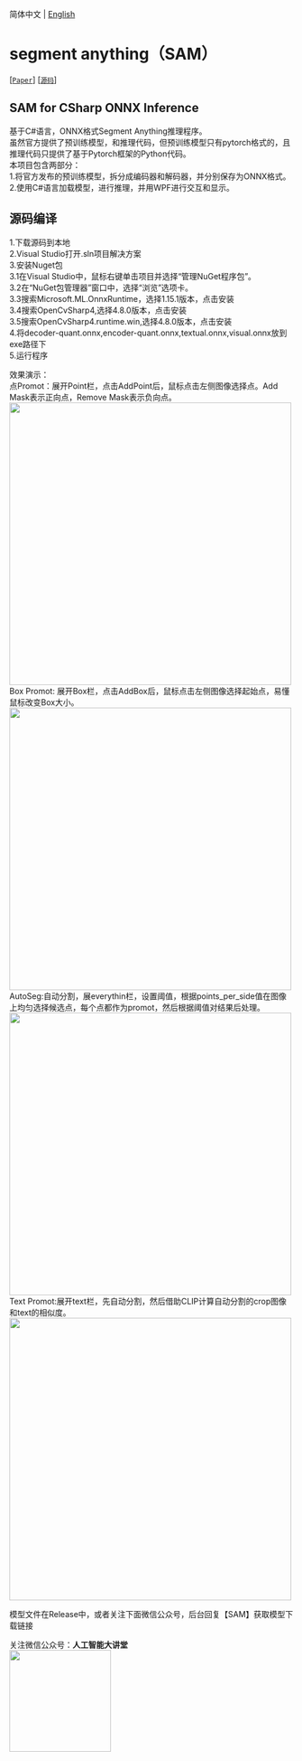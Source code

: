简体中文 | [English](README_EN.md)

# segment anything（SAM）
[[`Paper`](https://ai.facebook.com/research/publications/segment-anything/)] [[`源码`](https://github.com/facebookresearch/segment-anything/)]  


 ## SAM for CSharp ONNX Inference</h2>  
基于C#语言，ONNX格式Segment Anything推理程序。  
虽然官方提供了预训练模型，和推理代码，但预训练模型只有pytorch格式的，且推理代码只提供了基于Pytorch框架的Python代码。  
本项目包含两部分：  
1.将官方发布的预训练模型，拆分成编码器和解码器，并分别保存为ONNX格式。  
2.使用C#语言加载模型，进行推理，并用WPF进行交互和显示。  

 ## 源码编译</h2>  
 1.下载源码到本地  
 2.Visual Studio打开.sln项目解决方案  
 3.安装Nuget包  
  3.1在Visual Studio中，鼠标右键单击项目并选择“管理NuGet程序包”。  
  3.2在“NuGet包管理器”窗口中，选择“浏览”选项卡。  
  3.3搜索Microsoft.ML.OnnxRuntime，选择1.15.1版本，点击安装  
  3.4搜索OpenCvSharp4,选择4.8.0版本，点击安装  
  3.5搜索OpenCvSharp4.runtime.win,选择4.8.0版本，点击安装  
 4.将decoder-quant.onnx,encoder-quant.onnx,textual.onnx,visual.onnx放到exe路径下  
 5.运行程序

 效果演示：   
 点Promot：展开Point栏，点击AddPoint后，鼠标点击左侧图像选择点。Add Mask表示正向点，Remove Mask表示负向点。  
<img width="500" src="https://user-images.githubusercontent.com/18625471/259664489-59f7a9ee-6652-4191-ab07-513b51962f90.png">   
Box Promot: 展开Box栏，点击AddBox后，鼠标点击左侧图像选择起始点，易懂鼠标改变Box大小。  
<img width="500" src="https://user-images.githubusercontent.com/18625471/259664712-963e2da5-5d82-4b7f-9d44-99ef7ec516f7.png">  
AutoSeg:自动分割，展everythin栏，设置阈值，根据points_per_side值在图像上均匀选择候选点，每个点都作为promot，然后根据阈值对结果后处理。  
<img width="500" src="https://user-images.githubusercontent.com/18625471/259666809-f0da6bba-6f77-4715-a034-a848351d53d8.png">  
Text Promot:展开text栏，先自动分割，然后借助CLIP计算自动分割的crop图像和text的相似度。  
<img width="500" src="https://user-images.githubusercontent.com/18625471/259664515-502d4694-9b3c-4492-8a51-977ba6b372af.png">  

模型文件在Release中，或者关注下面微信公众号，后台回复【SAM】获取模型下载链接  

关注微信公众号：**人工智能大讲堂**    
<img width="180" src="https://user-images.githubusercontent.com/18625471/228743333-77abe467-2385-476d-86a2-e232c6482291.jpg">  


